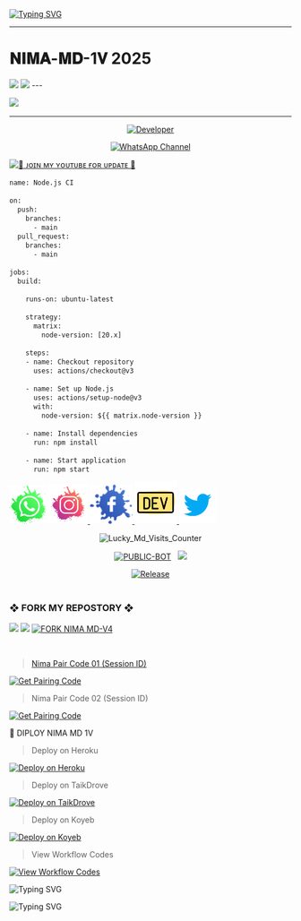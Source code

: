 <a href="https://git.io/typing-svg">
  <img src="https://readme-typing-svg.demolab.com?font=Black+Ops+One&size=100&pause=1000&color=FF0000&center=true&width=1000&height=200&lines=%E0%B6%94%E0%B6%AD+%E0%B6%B4%E0%B7%92%E0%B7%80%E0%B7%92%E0%B7%83%E0%B7%99%E0%B6%B1%E0%B7%8A%E0%B6%AB%E0%B7%99+%E0%B6%B1%E0%B7%92%E0%B6%B8%E0%B7%8F%E0%B6%9C%E0%B7%9A+%E0%B6%85%E0%B6%AF%E0%B7%8F%E0%B7%80%E0%B7%92%E0%B6%BA%E0%B6%9A%E0%B6%9A%E0%B7%8A+%E0%B6%AA%E0%B7%8F%E0%B7%80%E0%B7%84%E0%B7%8A+%E0%B6%9C%E0%B6%BD%E0%B7%8F%E0%B7%80%E0%B7%8F+%E0%B6%8F%E0%B6%AD%E0%B7%94%E0%B6%BD%E0%B7%94+%E0%B7%80%E0%B7%9A%E0%B6%9A%E0%B6%BA" alt="Typing SVG" style="max-width: 100%; height: auto;" />
</a>


  
---  
<h1>𝐍𝐈𝐌𝐀-𝐌𝐃-1𝐕 2025 </h1>
<a><img src='https://i.imgur.com/LyHic3i.gif'/></a>
<a><img src='https://i.imgur.com/LyHic3i.gif'/></a>
--- 

<a><img src='https://files.catbox.moe/60dfx8.jpg'/></a>

---

<p align="center">
  <a href="https://github.com/Nimsara0000/NIMA-MD-GITPT-1V-"><img title="Developer" src="https://img.shields.io/badge/Author-NIMA%20MR-FF7604.svg?style=big-square&logo=github" /></a>
</p>

<div align="center">
  
[![WhatsApp Channel](https://img.shields.io/badge/Join-WhatsApp%20Channel-FF00F8?style=big-square&logo=whatsapp)](https://whatsapp.com/channel/0029VazajdIIt5rrYdTBSc0P)
</div>


<a href="https://youtube.com/@nimayt-i7y?si=O3cTUf2xsfUyTfYX"><img src="https://img.shields.io/badge/%F0%9F%8E%89%20ᴊᴏɪɴ%20ᴏᴜʀ%20ʏᴏᴜᴛᴜʙᴇ%20ᴄʜᴀɴɴᴇʟ-blue" alt="🔰 ᴊᴏɪɴ ᴍʏ ʏᴏᴜᴛᴜʙᴇ ғᴏʀ ᴜᴘᴅᴀᴛᴇ 🔰" width="300"></a>



```
name: Node.js CI

on:
  push:
    branches:
      - main
  pull_request:
    branches:
      - main

jobs:
  build:

    runs-on: ubuntu-latest

    strategy:
      matrix:
        node-version: [20.x]

    steps:
    - name: Checkout repository
      uses: actions/checkout@v3

    - name: Set up Node.js
      uses: actions/setup-node@v3
      with:
        node-version: ${{ matrix.node-version }}

    - name: Install dependencies
      run: npm install

    - name: Start application
      run: npm start 
```


 <img src="https://raw.githubusercontent.com/shizothetechie/database/main/icon/WhatsApp.png" width="13%"> </a>
  <a href="undefined"> <img src="https://raw.githubusercontent.com/shizothetechie/database/main/icon/Instagram2.png" width="14%"> </a>
  <a href="undefined"> <img src="https://raw.githubusercontent.com/shizothetechie/database/main/icon/Facebook.png" width="15%"> </a><a href="https://github.com/mrdinesh595"> <img src="https://raw.githubusercontent.com/shizothetechie/database/main/icon/devto.png" width="15%"> </a><a href="https:"> <img src="https://raw.githubusercontent.com/shizothetechie/database/main/icon/twitter.png" width="13%"> </a>
</p>

<p align="center"><img src="https://moe-counter.glitch.me/get/@LUCKY_MD?theme=gelbooru" alt="Lucky_Md_Visits_Counter" /></p>

<p align="center">
<a href="https://github.com/XdTechPro/KHAN-MD"><img title="PUBLIC-BOT" src="https://img.shields.io/static/v1?label=Language&message=English&style=square&color=darkpink"></a> &nbsp;
  <img src="https://komarev.com/ghpvc/?username=KHAN-MD&label=VIEWS&style=square&color=blue" />
</p>
</p> 

<p align="center">
  <a href="https://github.com/XdTechPro/KHAN-MD"><img title="Release" src="https://img.shields.io/badge/Release-beta%20v3.0-cyan.svg?style=for-the-badge&logo=appveyor" /></a>
</p>


### <br>  ❖ FORK MY REPOSTORY ❖ 

<a><img src='https://i.imgur.com/LyHic3i.gif'/></a>
<a><img src='https://i.imgur.com/LyHic3i.gif'/></a>
[![FORK NIMA MD-V4](https://img.shields.io/badge/FORK%20-NIMA%20MD%20V1-white)](https://github.com/Nimsara0000/NIMA-MD-GITPT-1V-/fork)


<p align="center">
  <a href="#"><img src="http://readme-typing-svg.herokuapp.com?color=00008B&center=true&vCenter=true&multiline=false&lines=NIMA+-+MD+-+V1+WHATSAPP+BOT" alt="">




> Nima Pair Code 01 (Session ID)

<p align="left">  
<a href='https://nima-web-pair-2-3.onrender.com' target="_blank"><img alt='Get Pairing Code' src='https://img.shields.io/badge/Get%20Pairing%20Code-000000?style=for-the-badge&logo=codefactor&logoColor=white'/></a>  
</p>  

> Nima Pair Code 02 (Session ID)

<p align="left">  
<a href='https://nima-web-pair-2-3.onrender.com' target="_blank"><img alt='Get Pairing Code' src='https://img.shields.io/badge/Get%20Pairing%20Code-ff0000?style=for-the-badge&logo=codefactor&logoColor=white'/></a>  
</p>  


🚀 DIPLOY NIMA MD 1V

> Deploy on Heroku



<p align="left">  
<a href='https://dashboard.heroku.com/new?template=https://github.com/XdTechPro/KHAN-MD/tree/main' target="_blank"><img alt='Deploy on Heroku' src='https://img.shields.io/badge/Deploy%20on-Heroku-FF004D?style=for-the-badge&logo=heroku&logoColor=white'/></a>  
</p>

> Deploy on TaikDrove



<p align="left">  
<a href='https://host.talkdrove.com/share-bot/82' target="_blank"><img alt='Deploy on TaikDrove' src='https://img.shields.io/badge/Deploy%20on-TaikDrove-6971FF?style=for-the-badge&logo=google-cloud&logoColor=white'/></a>  
</p>

> Deploy on Koyeb



<p align="left">  
<a href='https://app.koyeb.com/services/deploy?type=git&repository=XdTechPro/KHAN-MD&ports=3000' target="_blank"><img alt='Deploy on Koyeb' src='https://img.shields.io/badge/Deploy%20on-Koyeb-FF009D?style=for-the-badge&logo=koyeb&logoColor=white'/></a>  
</p>

> View Workflow Codes



<p align="left">  
<a href="https://whatsapp.com/channel/0029VazajdIIt5rrYdTBSc0P" target="_blank"><img alt='View Workflow Codes' src='https://img.shields.io/badge/View-Workflow%20Codes-FF0076?style=for-the-badge&logo=githubactions&logoColor=white'/></a>  
</p>  


<img src="https://readme-typing-svg.demolab.com?font=Jersey+20+Charted&size=30&pause=1000&color=F71515&width=435&lines=MY+NIMA+MD-+V1+DIPLOY-+THANKS" alt="Typing SVG" /></a>  



<img src="https://readme-typing-svg.demolab.com?font=Jersey+20+Charted&size=30&pause=0&color=00008B&width=435&lines=BOT+OWNER+CONTACT+%2B94760743488" alt="Typing SVG" />
